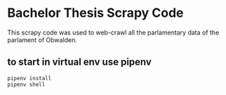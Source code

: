 # Bachelor Thesis Scrapy Code 

This scrapy code was used to web-crawl all the parlamentary data of the parlament of Obwalden.

## to start in virtual env use pipenv

```
pipenv install
pipenv shell
```

